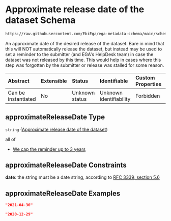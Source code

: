 # Approximate release date of the dataset Schema

```txt
https://raw.githubusercontent.com/EbiEga/ega-metadata-schema/main/schemas/EGA.dataset.json#/properties/approximateReleaseDate
```

An approximate date of the desired release of the dataset. Bare in mind that this will NOT automatically release the dataset, but instead may be used to set a reminder to the submitter (and EGA's HelpDesk team) in case the dataset was not released by this time. This would help in cases where this step was forgotten by the submitter or release was stalled for some reason.

| Abstract            | Extensible | Status         | Identifiable            | Custom Properties | Additional Properties | Access Restrictions | Defined In                                                                     |
| :------------------ | :--------- | :------------- | :---------------------- | :---------------- | :-------------------- | :------------------ | :----------------------------------------------------------------------------- |
| Can be instantiated | No         | Unknown status | Unknown identifiability | Forbidden         | Allowed               | none                | [EGA.dataset.json\*](../../../schemas/EGA.dataset.json "open original schema") |

## approximateReleaseDate Type

`string` ([Approximate release date of the dataset](ega-5-properties-approximate-release-date-of-the-dataset.md))

all of

*   [We cap the reminder up to 3 years](ega-5-properties-approximate-release-date-of-the-dataset-allof-we-cap-the-reminder-up-to-3-years.md "check type definition")

## approximateReleaseDate Constraints

**date**: the string must be a date string, according to [RFC 3339, section 5.6](https://tools.ietf.org/html/rfc3339 "check the specification")

## approximateReleaseDate Examples

```json
"2021-04-30"
```

```json
"2020-12-29"
```
